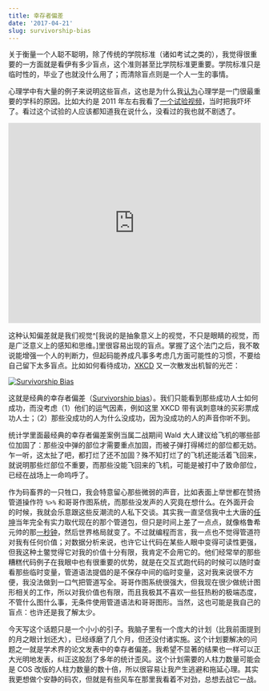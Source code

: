 ```yaml
---
title: 幸存者偏差
date: '2017-04-21'
slug: survivorship-bias
---
```


关于衡量一个人聪不聪明，除了传统的学院标准（诸如考试之类的），我觉得很重要的一方面就是看伊有多少盲点，这个准则甚至比学院标准更重要。学院标准只是临时性的，毕业了也就没什么用了；而清除盲点则是一个人一生的事情。

心理学中有大量的例子来说明这些盲点，这也是为什么我[认为](/cn/2017/02/shame/)心理学是一门很最重要的学科的原因。比如大约是 2011 年左右我看了[一个试验视频](https://www.youtube.com/watch?v=vJG698U2Mvo)，当时把我吓坏了。看过这个试验的人应该都知道我在说什么，没看过的我也就不剧透了。

<iframe width="100%" height="400" src="https://www.youtube.com/embed/vJG698U2Mvo?rel=0" frameborder="0" allowfullscreen></iframe>

这种认知偏差就是我们视觉^[我说的是抽象意义上的视觉，不只是眼睛的视觉，而是广泛意义上的感知和思维。]里很容易出现的盲点。掌握了这个法门之后，我不敢说能增强一个人的判断力，但起码能养成凡事多考虑几方面可能性的习惯，不要给自己留下太多盲点。比如如何看待成功，[XKCD](https://xkcd.com/1827/) 又一次散发出机智的光芒：

[![Survivorship Bias](https://imgs.xkcd.com/comics/survivorship_bias.png)](https://xkcd.com/1827/)

这就是经典的幸存者偏差（[Survivorship bias](https://en.wikipedia.org/wiki/Survivorship_bias)）。我们只能看到那些成功人士如何成功，而没考虑（1）他们的运气因素，例如这里 XKCD 带有讽刺意味的买彩票成功人士；（2）那些没成功的人为什么没成功，因为没成功的人的声音你听不到。

统计学里面最经典的幸存者偏差案例当属二战期间 Wald 大人建议给飞机的哪些部位加固了：那些没中弹的部位才需要重点加固，而被子弹打得稀烂的部位都无妨。乍一听，这太扯了吧，都打烂了还不加固？殊不知打烂了的飞机还能活着飞回来，就说明那些烂部位不重要，而那些没能飞回来的飞机，可能是被打中了致命部位，已经在战场上一命呜呼了。

作为码畜界的一只牲口，我会特意留心那些微弱的声音，比如表面上举世都在赞扬管道操作符 `%>%` 和哥哥作图系统，而那些没发声的人究竟在想什么。在外面开会的时候，我就会乐意跟这些反潮流的人私下交谈。其实我一直坚信我中土大唐的[任坤](https://renkun.me)当年完全有实力取代现在的那个管道包，但只是时间上差了一点点，就像格鲁希元帅的那[一秒钟](https://zh.wikipedia.org/wiki/%E4%BA%BA%E7%B1%BB%E7%9A%84%E7%BE%A4%E6%98%9F%E9%97%AA%E8%80%80%E6%97%B6)，然后世界格局就变了。不过就编程而言，我一点也不觉得管道符对我有任何价值；对数据分析来说，也许它让代码在某些人眼中变得可读性更强，但我这种土鳖觉得它对我的价值十分有限，我肯定不会用它的。他们经常举的那些糟糕代码例子在我眼中也有很重要的优势，就是在交互式跑代码的时候可以随时查看那些临时变量，管道语法提倡的是不保存中间的临时变量，这对我来说很不方便，我没法做到一口气把管道写全。哥哥作图系统很强大，但我现在很少做统计图形相关的工作，所以对我价值也有限，而且我极其不喜欢一些狂热粉的极端态度，不管什么图什么事，无条件使用管道语法和哥哥图形。当然，这也可能是我自己的盲点：也许还是我了解太少。

今天写这个话题只是一个小小的引子。我脑子里有一个庞大的计划（比我前面提到的月之眼计划还大），已经琢磨了几个月，但还没付诸实施。这个计划要解决的问题之一就是学术界的论文发表中的幸存者偏差。我希望不显著的结果也一样可以正大光明地发表，纠正这股刮了多年的统计歪风。这个计划需要的人柱力数量可能会是 COS 改版的人柱力数量的数十倍，所以很容易让我产生逃避和拖延心理。其实我更想做个安静的码农，但就是有些风车在那里我看着不对劲，总想去战它一战。
